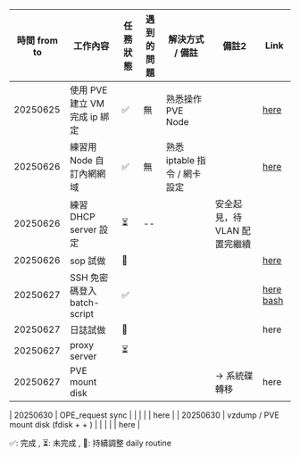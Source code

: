 | 時間 from to | 工作內容           | 任務狀態 | 遇到的問題      | 解決方式 / 備註   |  備註2  | Link  |
|------------|--------------------------------------|----------|------------------------------------|--------------------------------------------------------|----------------------------------------|--------------------------------------|
| 20250625 | 使用 PVE 建立 VM 完成 ip 綁定 | ✅ | 無     | 熟悉操作 PVE Node     |  | [here](/journals_1/ProxmoxVE/sop.md#0--建立-proxmox-ve-node-account--設置路由----前言) |
| 20250626 | 練習用 Node 自訂內網網域 | ✅ | 無     | 熟悉 iptable 指令 / 網卡設定    |  |[here](/journals_1/ProxmoxVE/sop.md#網路拓樸調整)  |
| 20250626 | 練習 DHCP server 設定  | ⏳ | -- |  |  安全起見，待 VLAN 配置完繼續    |       |
| 20250626 | sop 試做  | 🔄 |    |    |      | [here](/journals_1/ProxmoxVE/sop.md)   |
| 20250627 | SSH 免密碼登入 batch-script | ✅ |  |      |     | [here](/journals_1/ProxmoxVE/other.md#ssh-免密碼登入) [bash](/journals_1/ProxmoxVE/scripts/ssh/)   |
| 20250627 | 日誌試做  | 🔄 |    |    |      | here   |
| 20250627 | proxy server  | ⏳ |    |    |      | []()   |
| 20250627 | PVE mount disk |  |    |    | -> 系統碟轉移  | here   |


| 20250630 | OPE_request sync |  |    |    |      | here   |
| 20250630 | vzdump / PVE mount disk (fdisk +  + ) |  |    |    |      | here   |

✅: 完成 , ⏳: 未完成 , 🔄: 持續調整 daily routine